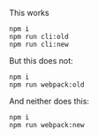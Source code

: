 This works

```
npm i
npm run cli:old
npm run cli:new
```

But this does not:

```
npm i
npm run webpack:old
```

And neither does this:

```
npm i 
npm run webpack:new
```